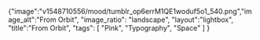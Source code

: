 {"image":"v1548710556/mood/tumblr_op6errM1QE1woduf5o1_540.png","image_alt":"From Orbit",
"image_ratio": "landscape",
"layout":"lightbox",
"title":"From Orbit",
 "tags": [
  "Pink",
  "Typography",
  "Space"
 ]
}